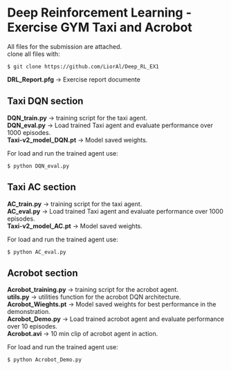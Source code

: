 # Deep Reinforcement Learning - Exercise GYM Taxi and Acrobot #

All files for the submission are attached.  
clone all files with:  
```
$ git clone https://github.com/LiorAl/Deep_RL_EX1
```

**DRL_Report.pfg** -> Exercise report documente   


## Taxi DQN section ##
**DQN_train.py** -> training script for the taxi agent.   
**DQN_eval.py** -> Load trained Taxi agent and evaluate performance over 1000 episodes.   
**Taxi-v2_model_DQN.pt** -> Model saved weights. 

For load and run the trained agent use:  
```
$ python DQN_eval.py  
```

## Taxi AC section ##
**AC_train.py** -> training script for the taxi agent.  
**AC_eval.py** -> Load trained Taxi agent and evaluate performance over 1000 episodes.  
**Taxi-v2_model_AC.pt** -> Model saved weights. 

For load and run the trained agent use:  
```
$ python AC_eval.py 
```

## Acrobot section ##
**Acrobot_training.py** -> training script for the acrobot agent.  
**utils.py** -> utilities function for the acrobot DQN architecture.   
**Acrobot_Wieghts.pt** -> Model saved weights for best performance in the demonstration.  
**Acrobot_Demo.py** -> Load trained acrobot agent and evaluate performance over 10 episodes.  
**Acrobot.avi** -> 10 min clip of acrobot agent in action.

For load and run the trained agent use:  
```
$ python Acrobot_Demo.py  
```
